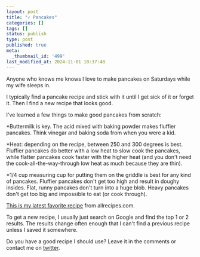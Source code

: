 ```yaml
---
layout: post
title: "✓ Pancakes"
categories: []
tags: []
status: publish
type: post
published: true
meta:
  _thumbnail_id: '499'
last_modified_at: 2024-11-01 18:37:48
---
```


Anyone who knows me knows I love to make pancakes on Saturdays while my wife sleeps in.


I typically find a pancake recipe and stick with it until I get sick of it or forget it. Then I find a new recipe that looks good.


I've learned a few things to make good pancakes from scratch:


*Buttermilk is key. The acid mixed with baking powder makes fluffier pancakes. Think vinegar and baking soda from when you were a kid.


*Heat: depending on the recipe, between 250 and 300 degrees is best. Fluffier pancakes do better with a low heat to slow cook the pancakes, while flatter pancakes cook faster with the higher heat (and you don't need the cook-all-the-way-through low heat as much because they are thin).


*1/4 cup measuring cup for putting them on the griddle is best for any kind of pancakes. Fluffier pancakes don't get too high and result in doughy insides. Flat, runny pancakes don't turn into a huge blob. Heavy pancakes don't get too big and impossible to eat (or cook through).


[This is my latest favorite recipe](http://m.allrecipes.com/recipe/162760/fluffy-pancakes) from allrecipes.com.


To get a new recipe, I usually just search on Google and find the top 1 or 2 results. The results change often enough that I can't find a previous recipe unless I saved it somewhere.


Do you have a good recipe I should use? Leave it in the comments or contact me on 
[twitter](http://twitter.com/jethrojones).
